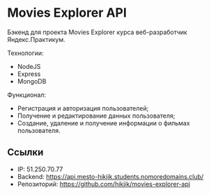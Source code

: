 # Movies Explorer API

Бэкенд для проекта Movies Explorer курса веб-разработчик Яндекс.Практикум.

Технологии:
* NodeJS
* Express
* MongoDB

Функционал:
* Регистрация и авторизация пользователей;
* Получение и редактирование данных пользователя;
* Создание, удаление и получение информации о фильмах пользователя.
  
## Ссылки
* IP: 51.250.70.77
* Backend: https://api.mesto-hikjik.students.nomoredomains.club/
* Репозиторий: https://github.com/hikjik/movies-explorer-api
